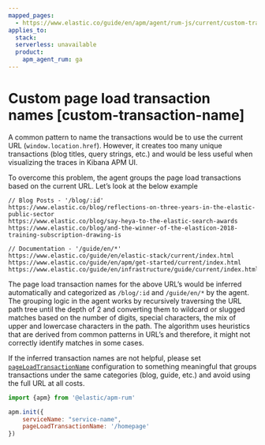 ```yaml
---
mapped_pages:
  - https://www.elastic.co/guide/en/apm/agent/rum-js/current/custom-transaction-name.html
applies_to:
  stack:
  serverless: unavailable
  product:
    apm_agent_rum: ga
---
```


# Custom page load transaction names [custom-transaction-name]

A common pattern to name the transactions would be to use the current URL (`window.location.href`). However, it creates too many unique transactions (blog titles, query strings, etc.) and would be less useful when visualizing the traces in Kibana APM UI.

To overcome this problem, the agent groups the page load transactions based on the current URL. Let’s look at the below example

```text
// Blog Posts - '/blog/:id'
https://www.elastic.co/blog/reflections-on-three-years-in-the-elastic-public-sector
https://www.elastic.co/blog/say-heya-to-the-elastic-search-awards
https://www.elastic.co/blog/and-the-winner-of-the-elasticon-2018-training-subscription-drawing-is

// Documentation - '/guide/en/*'
https://www.elastic.co/guide/en/elastic-stack/current/index.html
https://www.elastic.co/guide/en/apm/get-started/current/index.html
https://www.elastic.co/guide/en/infrastructure/guide/current/index.html
```

The page load transaction names for the above URL’s would be inferred automatically and categorized as `/blog/:id` and `/guide/en/*` by the agent. The grouping logic in the agent works by recursively traversing the URL path tree until the depth of 2 and converting them to wildcard or slugged matches based on the number of digits, special characters, the mix of upper and lowercase characters in the path. The algorithm uses heuristics that are derived from common patterns in URL’s and therefore, it might not correctly identify matches in some cases.

If the inferred transaction names are not helpful, please set [`pageLoadTransactionName`](/reference/configuration.md#page-load-transaction-name) configuration to something meaningful that groups transactions under the same categories (blog, guide, etc.) and avoid using the full URL at all costs.

```js
import {apm} from '@elastic/apm-rum'

apm.init({
    serviceName: "service-name",
    pageLoadTransactionName: '/homepage'
})
```

